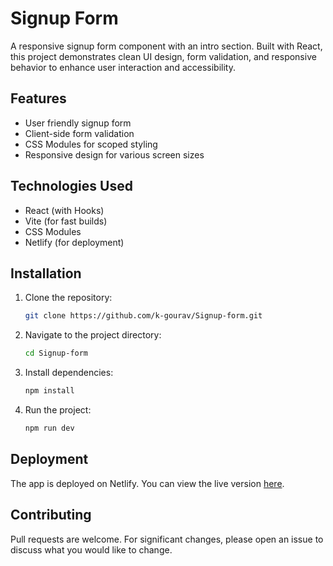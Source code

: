 # Signup Form

A responsive signup form component with an intro section. Built with React, this project demonstrates clean UI design, form validation, and responsive behavior to enhance user interaction and accessibility.

## Features

-   User friendly signup form
-   Client-side form validation
-   CSS Modules for scoped styling
-   Responsive design for various screen sizes

## Technologies Used

-   React (with Hooks)
-   Vite (for fast builds)
-   CSS Modules
-   Netlify (for deployment)

## Installation

1.  Clone the repository:

    ``` bash
    git clone https://github.com/k-gourav/Signup-form.git
    ```

2.  Navigate to the project directory:

    ``` bash
    cd Signup-form
    ```

3.  Install dependencies:

    ``` bash
    npm install
    ```

4.  Run the project:

    ``` bash
    npm run dev
    ```

## Deployment

The app is deployed on Netlify. You can view the live version
[here](https://signup-form-app.netlify.app/).

## Contributing

Pull requests are welcome. For significant changes, please open an issue
to discuss what you would like to change.

